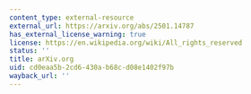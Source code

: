 ```yaml
---
content_type: external-resource
external_url: https://arxiv.org/abs/2501.14787
has_external_license_warning: true
license: https://en.wikipedia.org/wiki/All_rights_reserved
status: ''
title: arXiv.org
uid: cd0eaa5b-2cd6-430a-b68c-d08e1402f97b
wayback_url: ''
---
```

